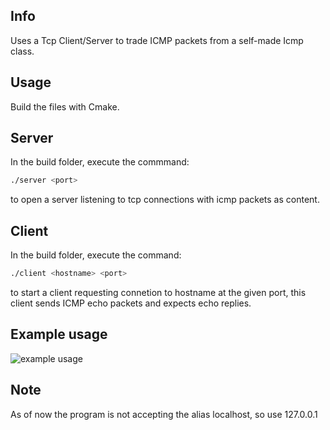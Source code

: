 ## Info
Uses a Tcp Client/Server to trade ICMP packets from a self-made Icmp class.

## Usage
Build the files with Cmake.

## Server
In the build folder, execute the commmand:
```sh
./server <port>
```
to open a server listening to tcp connections with icmp packets as content.

## Client
In the build folder, execute the command:
```sh
./client <hostname> <port>
```
to start a client requesting connetion to hostname at the given port, this client sends ICMP  echo packets and expects echo replies.

## Example usage
![example usage](https://i.imgur.com/l19Z8zW.png)

## Note
As of now the program is not accepting the alias localhost, so use 127.0.0.1
